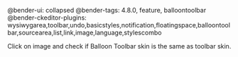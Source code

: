 @bender-ui: collapsed
@bender-tags: 4.8.0, feature, balloontoolbar
@bender-ckeditor-plugins:
wysiwygarea,toolbar,undo,basicstyles,notification,floatingspace,balloontoolbar,sourcearea,list,link,image,language,stylescombo

Click on image and check if Balloon Toolbar skin is the same as toolbar skin.
